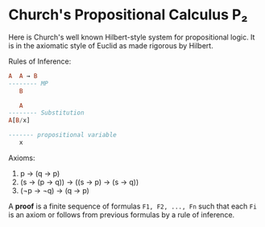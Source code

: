 # Church's Propositional Calculus P₂

Here is Church's well known Hilbert-style system for propositional logic. It is in the axiomatic style of Euclid as made rigorous by Hilbert.

Rules of Inference:

```hs
A  A → B
-------- MP
   B

   A
-------- Substitution
A[B/x]

------- propositional variable
   x
```

Axioms:
1. p → (q → p)
2. (s → (p → q)) → ((s → p) → (s → q))
3. (¬p → ¬q) → (q → p)



A **proof** is a finite sequence of formulas `F1, F2, ..., Fn` such that each `Fi` is an axiom or follows from previous formulas by a rule of inference.
